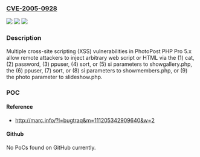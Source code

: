 ### [CVE-2005-0928](https://cve.mitre.org/cgi-bin/cvename.cgi?name=CVE-2005-0928)
![](https://img.shields.io/static/v1?label=Product&message=n%2Fa&color=blue)
![](https://img.shields.io/static/v1?label=Version&message=n%2Fa&color=blue)
![](https://img.shields.io/static/v1?label=Vulnerability&message=n%2Fa&color=brighgreen)

### Description

Multiple cross-site scripting (XSS) vulnerabilities in PhotoPost PHP Pro 5.x allow remote attackers to inject arbitrary web script or HTML via the (1) cat, (2) password, (3) ppuser, (4) sort, or (5) si parameters to showgallery.php, the (6) ppuser, (7) sort, or (8) si parameters to showmembers.php, or (9) the photo parameter to slideshow.php.

### POC

#### Reference
- http://marc.info/?l=bugtraq&m=111205342909640&w=2

#### Github
No PoCs found on GitHub currently.

